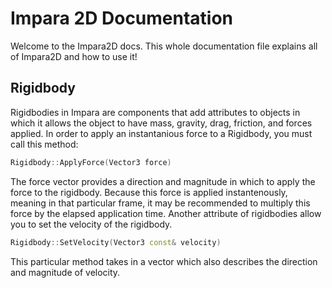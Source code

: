 # Impara 2D Documentation
Welcome to the Impara2D docs. This whole documentation file explains all of Impara2D and how to use it!

## Rigidbody
Rigidbodies in Impara are components that add attributes to objects in which it allows the object to have mass, gravity, drag, friction, and forces applied. In order to apply an instantanious force to a Rigidbody, you must call this method:
```c++
Rigidbody::ApplyForce(Vector3 force)
```
The force vector provides a direction and magnitude in which to apply the force to the rigidbody. Because this force is applied instantenously, meaning in that particular frame, it may be recommended to multiply this force by the elapsed application time.
Another attribute of rigidbodies allow you to set the velocity of the rigidbody.
```c++
Rigidbody::SetVelocity(Vector3 const& velocity)
```
This particular method takes in a vector which also describes the direction and magnitude of velocity.
